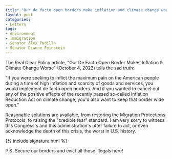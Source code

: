 ```yaml
---
title: "Our de facto open borders make inflation and climate change worse"
layout: post
categories:
- Letters
tags:
- environment
- immigration
- Senator Alex Padilla
- Senator Dianne Feinstein
---
```


The Real Clear Policy article, "Our De Facto Open Border Makes Inflation &amp; Climate Change Worse" (October 4, 2022) tells the sad truth:

"If you were seeking to inflict the maximum pain on the American people during a time of high inflation and scarcity of goods and services, you would implement de facto open borders. And if you wanted to cancel out any of the positive effects of the recently passed so-called Inflation Reduction Act on climate change, you'd also want to keep that border wide open."

Reasonable solutions are available, from restoring the Migration Protections Protocols, to raising the "credible fear" standard. I am very sorry to witness this Congress's and this administration's utter failure to act, or even acknowledge the depth of this crisis, the worst in U.S. history.

{% include signature.html %}

P.S. Secure our borders and evict all those illegals here!